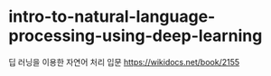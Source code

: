 # intro-to-natural-language-processing-using-deep-learning
딥 러닝을 이용한 자연어 처리 입문 https://wikidocs.net/book/2155
